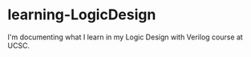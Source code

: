 # learning-LogicDesign
 
I'm documenting what I learn in my Logic Design with Verilog course at UCSC. 
